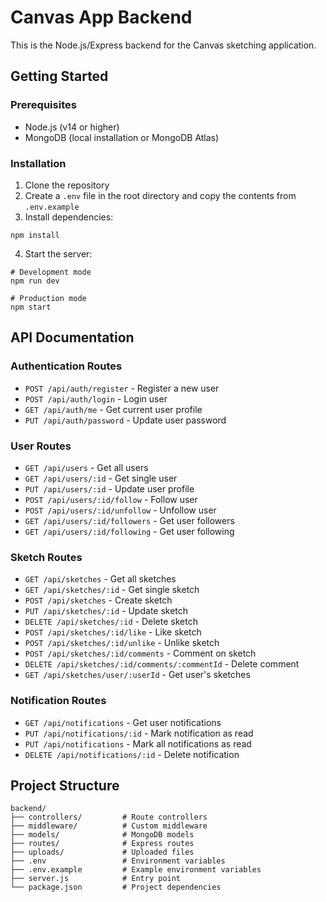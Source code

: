 
# Canvas App Backend

This is the Node.js/Express backend for the Canvas sketching application.

## Getting Started

### Prerequisites

- Node.js (v14 or higher)
- MongoDB (local installation or MongoDB Atlas)

### Installation

1. Clone the repository
2. Create a `.env` file in the root directory and copy the contents from `.env.example`
3. Install dependencies:

```
npm install
```

4. Start the server:

```
# Development mode
npm run dev

# Production mode
npm start
```

## API Documentation

### Authentication Routes

- `POST /api/auth/register` - Register a new user
- `POST /api/auth/login` - Login user
- `GET /api/auth/me` - Get current user profile
- `PUT /api/auth/password` - Update user password

### User Routes

- `GET /api/users` - Get all users
- `GET /api/users/:id` - Get single user
- `PUT /api/users/:id` - Update user profile
- `POST /api/users/:id/follow` - Follow user
- `POST /api/users/:id/unfollow` - Unfollow user
- `GET /api/users/:id/followers` - Get user followers
- `GET /api/users/:id/following` - Get user following

### Sketch Routes

- `GET /api/sketches` - Get all sketches
- `GET /api/sketches/:id` - Get single sketch
- `POST /api/sketches` - Create sketch
- `PUT /api/sketches/:id` - Update sketch
- `DELETE /api/sketches/:id` - Delete sketch
- `POST /api/sketches/:id/like` - Like sketch
- `POST /api/sketches/:id/unlike` - Unlike sketch
- `POST /api/sketches/:id/comments` - Comment on sketch
- `DELETE /api/sketches/:id/comments/:commentId` - Delete comment
- `GET /api/sketches/user/:userId` - Get user's sketches

### Notification Routes

- `GET /api/notifications` - Get user notifications
- `PUT /api/notifications/:id` - Mark notification as read
- `PUT /api/notifications` - Mark all notifications as read
- `DELETE /api/notifications/:id` - Delete notification

## Project Structure

```
backend/
├── controllers/         # Route controllers
├── middleware/          # Custom middleware
├── models/              # MongoDB models
├── routes/              # Express routes
├── uploads/             # Uploaded files
├── .env                 # Environment variables
├── .env.example         # Example environment variables
├── server.js            # Entry point
└── package.json         # Project dependencies
```
